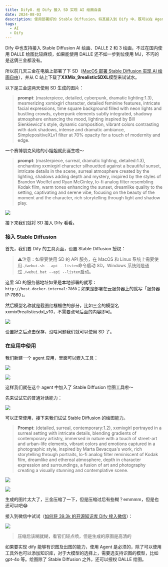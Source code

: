 ```yaml
---
title: Dify8. 给 Dify 接入 SD 实现 AI 绘画自由
date: 2024-08-03
description: 使用部署好的 Stable Diffusion，将其接入到 Dify 中，既可以在 Agent 中使用也可以在工作流 Workflow 中使用。
tags:
  - AI
  - Dify
---
```


Dify 中也支持接入 Stable Diffusion AI 绘画、DALLE 2 和 3 绘画，不过在国内使用 DALLE 绘图比较麻烦，如果能使用 DALLE 还不如一步到位使用 MJ，不巧的是这俩三金都没有。

所以前几天三金在电脑上部署了下 SD（[MacOS 部署 Stable Diffusion 实现 AI 绘画自由](https://mp.weixin.qq.com/s?__biz=MzUyODkwNTg3MA==\&mid=2247485177\&idx=1\&sn=8fcbb0338f8211d433c21953858df909\&chksm=fa686518cd1fec0e470341b1c83e6f8d75bd66dc0f27d97b60c3919a0fbe8a85c8c5ec1cb3ae#rd)），并从 C 站上下载了**XXMix\_9realisticSDXL**模型来试试水。

以下是三金这两天使用 SD 生成的图片：

> **prompt**: (masterpiece, detailed, cyberpunk, dramatic lighting:1.3), mesmerizing xxmixgirl character, detailed feminine features, intricate facial expressions, time square background filled with neon lights and bustling crowds, cyberpunk elements subtly integrated, shadowy atmosphere enhancing the mood, lighting inspired by Bill Sienkiewicz's style, dynamic composition, vibrant colors contrasting with dark shadows, intense and dramatic ambiance, SimplepositiveXLv1 filter at 70% opacity for a touch of modernity and edge.

一个赛博朋克风格的小姐姐就此诞生啦～

> **prompt**: (masterpiece, surreal, dramatic lighting, detailed:1.3), enchanting xxmixgirl character silhouetted against a beautiful sunset, intricate details in the scene, surreal atmosphere created by the lighting, shadows adding depth and mystery, inspired by the styles of Brandon Woelfel and Ryan McGinley, lo-fi analog filter resembling Kodak film, warm tones enhancing the sunset, dreamlike quality to the setting, captivating and serene vibe, focusing on the beauty of the moment and the character, rich storytelling through light and shadow play.

![](assets/ywjmxT4evxAaItUhRRnCc9GxWmpyH9MItnVdXXzW174=.webp)

接下来我们就将 SD 接入 Dify 看看。

### 接入 Stable Diffusion

首先，我们要 Dify 的工具页面，设置 Stable Diffusion 授权：

> ⚠️注意：如果要使用 SD 的 API 服务，在 MacOS 和 Linux 系统上需要使用`./webui.sh --api --listen`命令启动 SD，Windows 系统则是通过`./webui.bat --api --listen`启动。

这里 SD 的服务器地址如果是本地部署的就写：`http://host.docker.internal:7860`；如果是部署在云服务器上的就写「服务器 IP:7860」。

然后模型名称就是截图红框框住的部分，比如三金的模型名 xxmix9realisticsdxl\_v10，不需要点号后面的内容即可。

![](assets/BB5T0cH8vA1ypMcgklcJ9qmNTaMZymHWUGoNDVid6uI=.webp)

设置好之后点击保存，没啥问题我们就可以使用 SD 了。

### 在应用中使用

我们新建一个 agent 应用，里面可以嵌入工具：

![](assets/Yf4IU3MLqvv6-TUiQojCt_yfzsf8a_gWWbsYgjt7zPI=.webp)

![](assets/2fBLwOCJjgDIiLmyzdLiTfOEWdpMrB_Gwd_XCtOY7-4=.webp)

这样我们就在这个 agent 中加入了 Stable Diffusion 绘图工具啦～

先来试试它的普通对话能力：

![](assets/y9A7qZ_-_a72EG7noxR-l34MKIL8iIR55ounFyzsPoQ=.webp)

可以正常使用，接下来我们试试 Stable Diffusion 的绘图能力。

> **Prompt**: (detailed, surreal, contemporary:1.2), xxmixgirl portrayed in a surreal setting with intricate details, blending gradients of contemporary artistry, immersed in nature with a touch of street-art and urban-life elements, vibrant colors and emotions captured in a photographic style, inspired by Marta Bevacqua's work, rich storytelling through portraits, lo-fi analog filter reminiscent of Kodak film, dreamlike and ethereal atmosphere, depth in character expression and surroundings, a fusion of art and photography creating a visually stunning and contemplative scene.

![](assets/pWTlkbhJTzx2q1EXXh_z9eMGSyBBA0sx8rO9o-36ih8=.webp)

![](assets/PVWpa8zKw2WvA-OveMQnSFUKrSHfo9_lO0DL4n081oI=.webp)

生成的图片太大了，三金压缩了一下，但是压缩过后有些糊？emmmm，但是也还可以吧😂

接入到微信中试试（[如何将 39.3k 的开源知识库 Dify 接入微信](https://mp.weixin.qq.com/s?__biz=MzUyODkwNTg3MA==\&mid=2247485151\&idx=1\&sn=22cbef91d44d7211e2ec71835a0faafd\&chksm=fa68653ecd1fec2883fbe8c428a62c9528f57e3f458ca9c1bc2ff45546edcc9fd50a5373ef6e#rd)）：

![](assets/reRN9rt5bAOND2Kc92S3NVT1ryXU4loyOU8Ck0uuktg=.webp)

> 压缩后该糊就糊，看官们轻点喷，但是生成的原图是高清的

如果要实现 dify 能够有识图及出图的能力，使用 Agent 是必须的，除了可以使用工具外也可以添加知识库，对于大模型的选择上，需要选支持识图的模型，比如 gpt-4o 等。绘图除了 Stable Diffusion 之外，还可以授权 DALLE 绘图。
